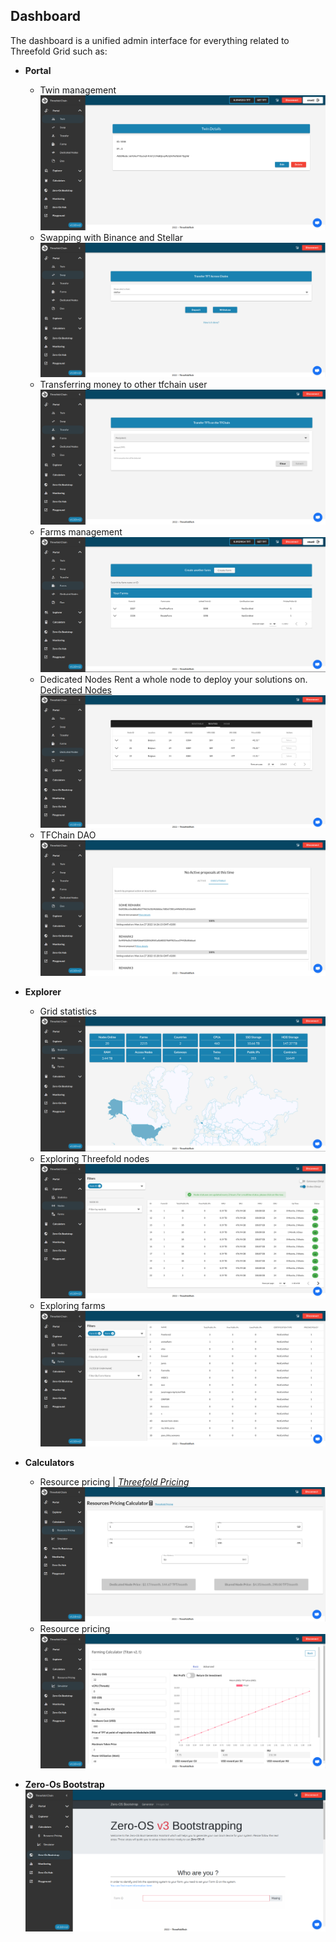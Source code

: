 ## Dashboard
The dashboard is a unified admin interface for everything related to Threefold Grid such as:

- **Portal**
  - Twin management
    ![twin mgmt](img/dashboard_portal_twin.png)
  - Swapping with Binance and Stellar
    ![swap](img/dashboard_swap.png)
  - Transferring money to other tfchain user
    ![transfer](img/dashboard_portal_transfer.png)
  - Farms management
    ![farm mgmt](img/dashboard_portal_farms.png)
  - Dedicated Nodes
    Rent a whole node to deploy your solutions on. [Dedicated Nodes](portal/dashboard_portal_dedicated_nodes.md)
    ![](img/dashboard_dedicated_nodes.png)
  - TFChain DAO
    ![dao](img/dashboard_dao.png)

- **Explorer**
  - Grid statistics
  ![stats](img/dashboard_explorer_statistics.png)
  - Exploring Threefold nodes
  ![nodes](img/dashboard_explorer_nodes.png)
  - Exploring farms
  ![farms](img/dashboard_explorer_farms.png)

- **Calculators**
  - Resource pricing | [*Threefold Pricing*](https://library.threefold.me/info/threefold/#/tfgrid/pricing/threefold__pricing)
  ![pricing](img/dashboard_explorer_resource_pricing.png)
  - Resource pricing 
  ![simulator](img/dashboard_explorer_simulator.png)

- **Zero-Os Bootstrap**
  ![simulator](img/zero-os_bootstrap.png)